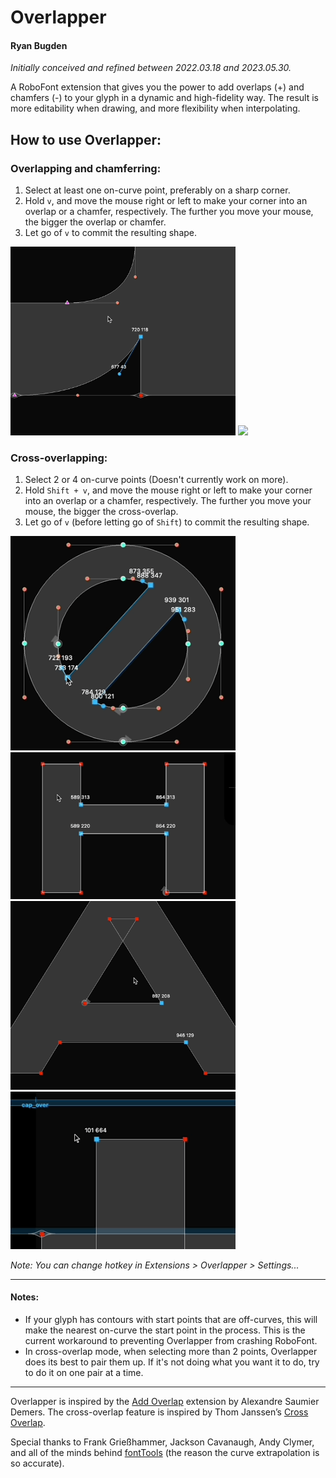 # Overlapper
#### Ryan Bugden
*Initially conceived and refined between 2022.03.18 and 2023.05.30.*

A RoboFont extension that gives you the power to add overlaps (+) and chamfers (-) to your glyph in a dynamic and high-fidelity way. The result is more editability when drawing, and more flexibility when interpolating.

## How to use Overlapper:

### Overlapping and chamferring:
1. Select at least one on-curve point, preferably on a sharp corner.
2. Hold `v`, and move the mouse right or left to make your corner into an overlap or a chamfer, respectively. The further you move your mouse, the bigger the overlap or chamfer. 
3. Let go of `v` to commit the resulting shape.

<img src="./_images/overlapper_overlap.gif"  width="360">
<img src="./_images/overlapper_chamfer.gif"  width="360">

### Cross-overlapping:
1. Select 2 or 4 on-curve points (Doesn't currently work on more).
2. Hold `Shift + v`, and move the mouse right or left to make your corner into an overlap or a chamfer, respectively. The further you move your mouse, the bigger the cross-overlap. 
3. Let go of `v` (before letting go of `Shift`) to commit the resulting shape.

<img src="./_images/overlapper_cross_1.gif"  width="360">
<img src="./_images/overlapper_cross_2.gif"  width="360">
<img src="./_images/overlapper_cross_3.gif"  width="360">
<img src="./_images/overlapper_cross_4.gif"  width="360">

*Note: You can change hotkey in Extensions > Overlapper > Settings...*

---    

#### Notes:
- If your glyph has contours with start points that are off-curves, this will make the nearest on-curve the start point in the process. This is the current workaround to preventing Overlapper from crashing RoboFont.
- In cross-overlap mode, when selecting more than 2 points, Overlapper does its best to pair them up. If it's not doing what you want it to do, try to do it on one pair at a time.
 
---
Overlapper is inspired by the [Add Overlap](https://github.com/asaumierdemers/AddOverlap) extension by Alexandre Saumier Demers. The cross-overlap feature is inspired by Thom Janssen’s [Cross Overlap](https://github.com/thomgb/RF-Extensions).

Special thanks to Frank Grießhammer, Jackson Cavanaugh, Andy Clymer, and all of the minds behind [fontTools](https://github.com/fonttools/fonttools) (the reason the curve extrapolation is so accurate).
